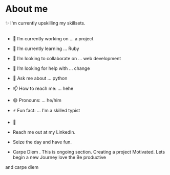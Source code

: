 # About me

:sparkles: I'm currently upskilling my skillsets. <br> <br>

- 🔭 I’m currently working on ... a project
- 🌱 I’m currently learning ... Ruby
- 👯 I’m looking to collaborate on ... web development
- 🤔 I’m looking for help with ... change
- 💬 Ask me about ... python
- 📫 How to reach me: ... hehe
- 😄 Pronouns: ... he/him
- ⚡ Fun fact: ... I'm a skilled typist
- 🔰

- Reach me out at my LinkedIn.
- Seize the day and have fun.
- Carpe Diem
.
This is ongoing section.
Creating a project
Motivated.
Lets begin a new Journey love the 
Be productive

and carpe diem
<!-- Hey be consistent and be yourself.

Finish..
  
